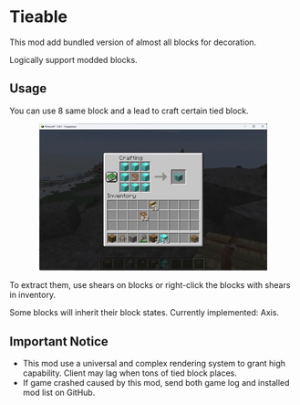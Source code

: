 # Tieable

This mod add bundled version of almost all blocks for decoration.

Logically support modded blocks.

## Usage

You can use 8 same block and a lead to craft certain tied block.

<div align=center><img src="https://raw.githubusercontent.com/CodeOfArdonia/Tieable/refs/heads/master/img/1.webp" style="width:400px;text-align:center;" alt=""></img></div>

To extract them, use shears on blocks or right-click the blocks with shears in inventory.

Some blocks will inherit their block states. Currently implemented: Axis.

## Important Notice

- This mod use a universal and complex rendering system to grant high capability. Client may lag when tons of tied block
  places.
- If game crashed caused by this mod, send both game log and installed mod list on GitHub.